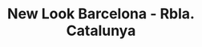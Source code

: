 ---
title: "New Look Barcelona - Rbla. Catalunya"
url: /barcelona/new-look-barcelona-rbla-catalunya/
shop: cosméticos
---